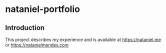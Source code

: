 # nataniel-portfolio

## Introduction
This project describes my experience and is available at https://nataniel.me or https://natanielmendes.com
